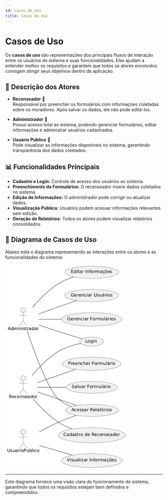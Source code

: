 ```yaml
---
id: casos_de_uso
title: Casos de Uso
---
```


# Casos de Uso

Os **casos de uso** são representações dos principais fluxos de interação entre os usuários do sistema e suas funcionalidades. Eles ajudam a entender melhor os requisitos e garantem que todos os atores envolvidos consigam atingir seus objetivos dentro da aplicação.

## 📌 Descrição dos Atores

- **Recenseador** 📝  
  Responsável por preencher os formulários com informações coletadas sobre os moradores. Após salvar os dados, ele não pode editá-los.

- **Administrador** 🔧  
  Possui acesso total ao sistema, podendo gerenciar formulários, editar informações e administrar usuários cadastrados.

- **Usuário Público** 👥  
  Pode visualizar as informações disponíveis no sistema, garantindo transparência dos dados coletados.

## 📊 Funcionalidades Principais

- **Cadastro e Login:** Controle de acesso dos usuários ao sistema.  
- **Preenchimento de Formulários:** O recenseador insere dados coletados no sistema.  
- **Edição de Informações:** O administrador pode corrigir ou atualizar dados.  
- **Visualização Pública:** Usuários podem acessar informações relevantes sem edição.  
- **Geração de Relatórios:** Todos os atores podem visualizar relatórios consolidados.  

## 🎯 Diagrama de Casos de Uso

Abaixo está o diagrama representando as interações entre os atores e as funcionalidades do sistema:

![Diagrama de Casos de Uso](../assets/Casos_de_Uso/Exemplocaso_de_uso_1.png)

---

Este diagrama fornece uma visão clara do funcionamento do sistema, garantindo que todos os requisitos estejam bem definidos e compreendidos.